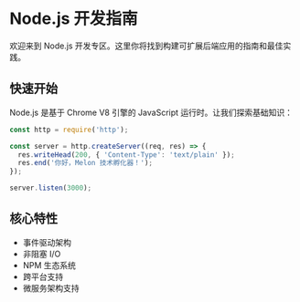 # Node.js 开发指南

欢迎来到 Node.js 开发专区。这里你将找到构建可扩展后端应用的指南和最佳实践。

## 快速开始

Node.js 是基于 Chrome V8 引擎的 JavaScript 运行时。让我们探索基础知识：

```javascript
const http = require('http');

const server = http.createServer((req, res) => {
  res.writeHead(200, { 'Content-Type': 'text/plain' });
  res.end('你好，Melon 技术孵化器！');
});

server.listen(3000);
```

## 核心特性

- 事件驱动架构
- 非阻塞 I/O
- NPM 生态系统
- 跨平台支持
- 微服务架构支持